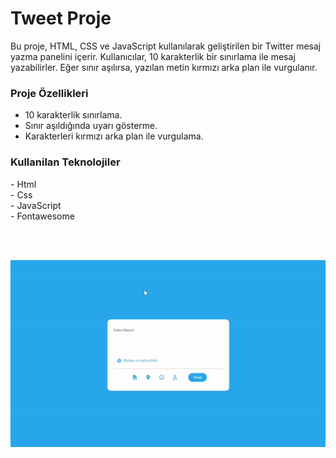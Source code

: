  
 <h1> Tweet Proje </h1>
  
  Bu proje, HTML, CSS ve JavaScript kullanılarak geliştirilen bir Twitter mesaj yazma panelini içerir. Kullanıcılar, 10 karakterlik bir sınırlama ile mesaj yazabilirler. Eğer sınır aşılırsa, yazılan metin kırmızı arka plan ile vurgulanır.

  <h3> Proje  Özellikleri </h3>
   
  
- 10 karakterlik sınırlama.
- Sınır aşıldığında uyarı gösterme.
- Karakterleri kırmızı arka plan ile vurgulama.


<h3>Kullanilan Teknolojiler </h3>
- Html <br>
- Css <Br>
- JavaScript <br>
- Fontawesome <br>

<br> <br>

![](tweetproje.gif)